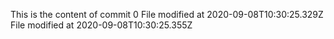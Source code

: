 This is the content of commit 0
File modified at 2020-09-08T10:30:25.329Z
File modified at 2020-09-08T10:30:25.355Z